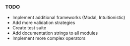 
### TODO
- Implement additional frameworks (Modal, Intuitionistic)
- Add more validation strategies
- Create test suite
- Add documentation strings to all modules
- Implement more complex operators
